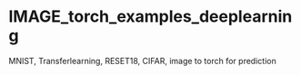 # IMAGE_torch_examples_deeplearning
MNIST, Transferlearning, RESET18, CIFAR, image to torch for prediction
